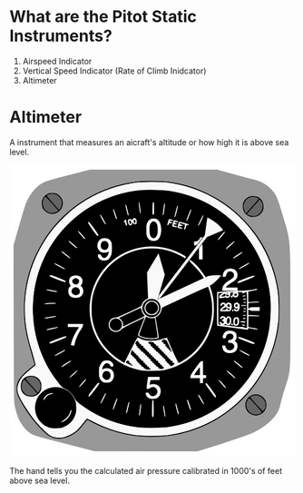 # What are the Pitot Static Instruments?

1. Airspeed Indicator
2. Vertical Speed Indicator (Rate of Climb Inidcator)
3. Altimeter

# Altimeter

A instrument that measures an aicraft's altitude or how high it is above sea level.

![Altimeter](../../diagrams/altimeter.png)

The hand tells you the calculated air pressure calibrated in 1000's of feet above sea level.
